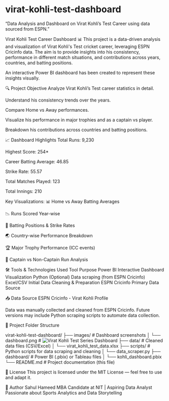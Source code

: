 # virat-kohli-test-dashboard
“Data Analysis and Dashboard on Virat Kohli’s Test Career using data sourced from ESPN.”

Virat Kohli Test Career Dashboard 📊
This project is a data-driven analysis and visualization of Virat Kohli's Test cricket career, leveraging ESPN Cricinfo data. The aim is to provide insights into his consistency, performance in different match situations, and contributions across years, countries, and batting positions.

An interactive Power BI dashboard has been created to represent these insights visually.

🔍 Project Objective
Analyze Virat Kohli’s Test career statistics in detail.

Understand his consistency trends over the years.

Compare Home vs Away performances.

Visualize his performance in major trophies and as a captain vs player.

Breakdown his contributions across countries and batting positions.

📈 Dashboard Highlights
Total Runs: 9,230

Highest Score: 254*

Career Batting Average: 46.85

Strike Rate: 55.57

Total Matches Played: 123

Total Innings: 210

Key Visualizations:
📊 Home vs Away Batting Averages

📉 Runs Scored Year-wise

🔢 Batting Positions & Strike Rates

🌏 Country-wise Performance Breakdown

🏆 Major Trophy Performance (ICC events)

👑 Captain vs Non-Captain Run Analysis

🛠️ Tools & Technologies Used
Tool	Purpose
Power BI	Interactive Dashboard Visualization
Python (Optional)	Data scraping (from ESPN Cricinfo)
Excel/CSV	Initial Data Cleaning & Preparation
ESPN Cricinfo	Primary Data Source

📥 Data Source
ESPN Cricinfo - Virat Kohli Profile

Data was manually collected and cleaned from ESPN Cricinfo. Future versions may include Python scraping scripts to automate data collection.

📂 Project Folder Structure

virat-kohli-test-dashboard/
├── images/              # Dashboard screenshots
│   └── dashboard.png    # ![Virat Kohli Test Series Dashboard](https://github.com/user-attachments/assets/34d8d37b-b2c3-42c5-b93a-5c2e827c634a)
├── data/                # Cleaned data files (CSV/Excel)
│   └── virat_kohli_test_data.xlsx
├── scripts/             # Python scripts for data scraping and cleaning
│   └── data_scraper.py
├── dashboard/           # Power BI (.pbix) or Tableau files
│   └── kohli_dashboard.pbix
└── README.md            # Project documentation (this file)

📜 License
This project is licensed under the MIT License — feel free to use and adapt it.

👤 Author
Sahul Hameed
MBA Candidate at NIT | Aspiring Data Analyst
Passionate about Sports Analytics and Data Storytelling
